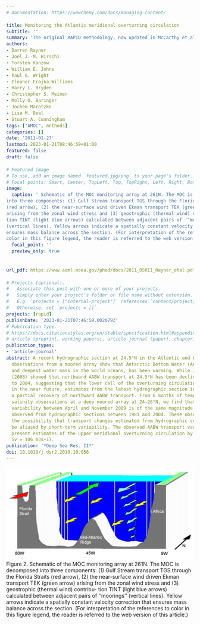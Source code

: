```yaml
---
# Documentation: https://wowchemy.com/docs/managing-content/

title: Monitoring the Atlantic meridional overturning circulation
subtitle: ''
summary: 'The original RAPID methodology, now updated in McCarthy et al. 2015.'
authors:
- Darren Rayner
- Joel J.-M. Hirschi
- Torsten Kanzow
- William E. Johns
- Paul G. Wright
- Eleanor Frajka-Williams
- Harry L. Bryden
- Christopher S. Meinen
- Molly O. Baringer
- Jochem Marotzke
- Lisa M. Beal
- Stuart A. Cunningham
tags: ["AMOC", methods]
categories: []
date: '2011-01-27'
lastmod: 2023-01-21T08:46:59+01:00
featured: false
draft: false

# Featured image
# To use, add an image named `featured.jpg/png` to your page's folder.
# Focal points: Smart, Center, TopLeft, Top, TopRight, Left, Right, BottomLeft, Bottom, BottomRight.
image:
  caption: ' Schematic of the MOC monitoring array at 261N. The MOC is decomposed
into three components: (1) Gulf Stream transport TGS through the Florida Straits
(red arrow), (2) the near-surface wind driven Ekman transport TEK (green arrow)
arising from the zonal wind stress and (3) geostrophic (thermal wind) contribu-
tion TINT (light blue arrows) calculated between adjacent pairs of ‘‘moorings’’
(vertical lines). Yellow arrows indicate a spatially constant velocity correction that
ensures mass balance across the section. (For interpretation of the references to
color in this figure legend, the reader is referred to the web version of this article.)'
  focal_point: ''
  preview_only: true


url_pdf: https://www.aoml.noaa.gov/phod/docs/2011_DSRII_Rayner_etal.pdf

# Projects (optional).
#   Associate this post with one or more of your projects.
#   Simply enter your project's folder or file name without extension.
#   E.g. `projects = ["internal-project"]` references `content/project/deep-learning/index.md`.
#   Otherwise, set `projects = []`.
projects: [rapid]
publishDate: '2023-01-21T07:46:59.002079Z'
# Publication type.
# https://docs.citationstyles.org/en/stable/specification.html#appendix-iii-types
# article (preprint, working papers), article-journal (paper), chapter, dataset, document (catch all), motion_picture (video), post (post on online forum), post-weblog (post on blog), report (technical report, with container-title for chapter within larger report), software, thesis, citation-key (bibtex key) or citation-label (Ferr78, formatted as output label), doi, event-title (name of event), event-place (geographic location), keyword, language (e.g., en or de), license (copyright information), note (descriptive note), publisher, title, t
publication_types:
- 'article-journal'
abstract: A recent hydrographic section at 24.5°N in the Atlantic and 6 months of
  observations from a moored array show that Antarctic Bottom Water (AABW), the densest
  and deepest water mass in the world oceans, has been warming. While Johnson et al.
  (2008) showed that northward AABW transport at 24.5°N has been declining from 1981
  to 2004, suggesting that the lower cell of the overturning circulation could halt
  in the near future, estimates from the latest hydrographic section in 2010 indicate
  a partial recovery of northward AABW transport. From 6 months of temperature and
  salinity observations at a deep moored array at 24–26°N, we find that short-term
  variability between April and November 2009 is of the same magnitude as the changes
  observed from hydrographic sections between 1981 and 2004. These observations highlight
  the possibility that transport changes estimated from hydrographic sections may
  be aliased by short-term variability. The observed AABW transport variability affects
  present estimates of the upper meridional overturning circulation by ±0.4 Sv (1
  Sv = 106 m3s−1).
publication: '*Deep Sea Res. II*'
doi: 10.1016/j.dsr2.2010.10.056
---
```


![figure](featured.png)
Figure 2. Schematic of the MOC monitoring array at 261N. The MOC is decomposed
into three components: (1) Gulf Stream transport TGS through the Florida Straits
(red arrow), (2) the near-surface wind driven Ekman transport TEK (green arrow)
arising from the zonal wind stress and (3) geostrophic (thermal wind) contribu-
tion TINT (light blue arrows) calculated between adjacent pairs of ‘‘moorings’’
(vertical lines). Yellow arrows indicate a spatially constant velocity correction that
ensures mass balance across the section. (For interpretation of the references to
color in this figure legend, the reader is referred to the web version of this article.)